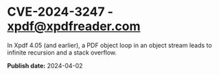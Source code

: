 # CVE-2024-3247 - xpdf@xpdfreader.com

In Xpdf 4.05 (and earlier), a PDF object loop in an object stream leads to infinite recursion and a stack overflow.


**Publish date:** 2024-04-02
